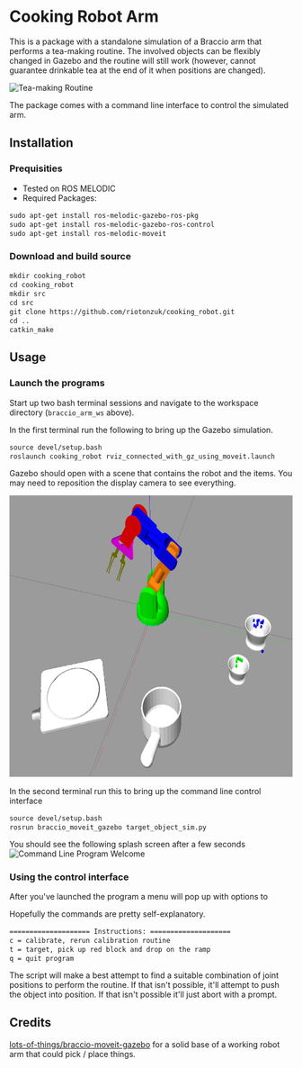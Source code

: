 # Cooking Robot Arm

This is a package with a standalone simulation of a Braccio arm that performs a tea-making routine. The involved objects can be flexibly changed in Gazebo and the routine will still work (however, cannot guarantee drinkable tea at the end of it when positions are changed).

![Tea-making Routine](doc/cooking_robot.gif)

The package comes with a command line interface to control the simulated arm.

## Installation

### Prequisities
*  Tested on ROS MELODIC
*  Required Packages:
```
sudo apt-get install ros-melodic-gazebo-ros-pkg
sudo apt-get install ros-melodic-gazebo-ros-control
sudo apt-get install ros-melodic-moveit
```

### Download and build source
```
mkdir cooking_robot
cd cooking_robot
mkdir src
cd src
git clone https://github.com/riotonzuk/cooking_robot.git
cd ..
catkin_make
```

## Usage

### Launch the programs

Start up two bash terminal sessions and navigate to the workspace directory (`braccio_arm_ws` above).

In the first terminal run the following to bring up the Gazebo simulation.
```
source devel/setup.bash
roslaunch cooking_robot rviz_connected_with_gz_using_moveit.launch
```

Gazebo should open with a scene that contains the robot and the items.  You may need to reposition the display camera to see everything.

<img src="doc/gazebo_open_cooking_robot.png" width=700 height=500>

In the second terminal run this to bring up the command line control interface
```
source devel/setup.bash
rosrun braccio_moveit_gazebo target_object_sim.py
```

You should see the following splash screen after a few seconds
![Command Line Program Welcome](doc/cmd_line_welcome.png)


### Using the control interface
After you've launched the program a menu will pop up with options to

Hopefully the commands are pretty self-explanatory.
```
==================== Instructions: ====================
c = calibrate, rerun calibration routine
t = target, pick up red block and drop on the ramp
q = quit program
```

The script will make a best attempt to find a suitable combination of joint positions to perform the routine.  If that isn't possible, it'll attempt to push the object into position. If that isn't possible it'll just abort with a prompt.

## Credits

[lots-of-things/braccio-moveit-gazebo](https://github.com/lots-of-things/braccio_moveit_gazebo) for a solid base of a working robot arm that could pick / place things.
